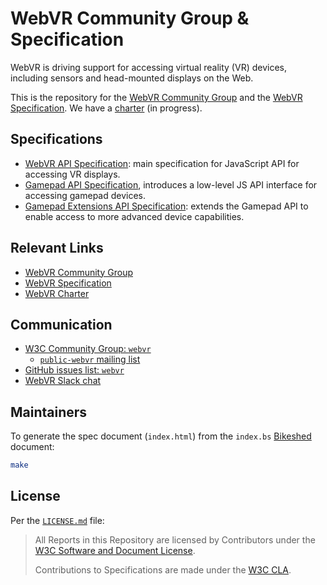 # WebVR Community Group & Specification

WebVR is driving support for accessing virtual reality (VR) devices, including sensors and head-mounted displays on the Web.

This is the repository for the [WebVR Community Group](https://www.w3.org/community/webvr/) and the [WebVR Specification](https://w3c.github.io/webvr/). We have a [charter](https://w3c.github.io/webvr/charter/) (in progress).


## Specifications

* [WebVR API Specification](https://w3c.github.io/webvr/): main specification for JavaScript API for accessing VR displays.
* [Gamepad API Specification](https://w3c.github.io/gamepad/), introduces a low-level JS API interface for accessing gamepad devices.
* [Gamepad Extensions API Specification](https://w3c.github.io/gamepad/extensions.html): extends the Gamepad API to enable access to more advanced device capabilities.


## Relevant Links

* [WebVR Community Group](https://www.w3.org/community/webvr/)
* [WebVR Specification](https://w3c.github.io/webvr/)
* [WebVR Charter](https://w3c.github.io/webvr/charter/)


## Communication

* [W3C Community Group: `webvr`](http://www.w3.org/community/webvr/)
  * [`public-webvr` mailing list](http://lists.w3.org/Archives/Public/public-webvr/)
* [GitHub issues list: `webvr`](https://github.com/w3c/webvr/issues)
* [WebVR Slack chat](https://webvr-slack.herokuapp.com/)


## Maintainers

To generate the spec document (`index.html`) from the `index.bs` [Bikeshed](https://github.com/tabatkins/bikeshed) document:

```sh
make
```

## License

Per the [`LICENSE.md`](LICENSE.md) file:

> All Reports in this Repository are licensed by Contributors under the [W3C Software and Document License](http://www.w3.org/Consortium/Legal/2015/copyright-software-and-document).
>
> Contributions to Specifications are made under the [W3C CLA](https://www.w3.org/community/about/agreements/cla/).
